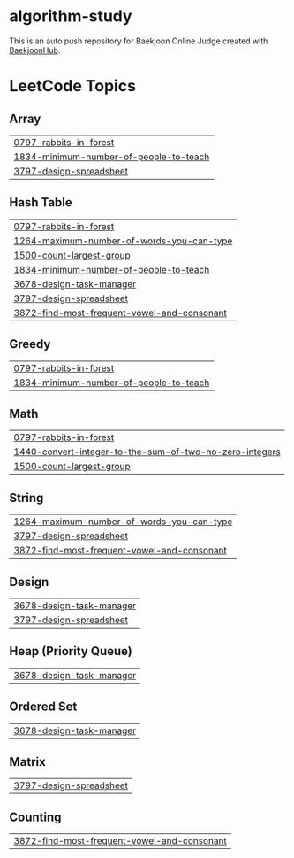 # algorithm-study
This is an auto push repository for Baekjoon Online Judge created with [BaekjoonHub](https://github.com/BaekjoonHub/BaekjoonHub).

<!---LeetCode Topics Start-->
# LeetCode Topics
## Array
|  |
| ------- |
| [0797-rabbits-in-forest](https://github.com/kim-na-ram/algorithm-study/tree/master/0797-rabbits-in-forest) |
| [1834-minimum-number-of-people-to-teach](https://github.com/kim-na-ram/algorithm-study/tree/master/1834-minimum-number-of-people-to-teach) |
| [3797-design-spreadsheet](https://github.com/kim-na-ram/algorithm-study/tree/master/3797-design-spreadsheet) |
## Hash Table
|  |
| ------- |
| [0797-rabbits-in-forest](https://github.com/kim-na-ram/algorithm-study/tree/master/0797-rabbits-in-forest) |
| [1264-maximum-number-of-words-you-can-type](https://github.com/kim-na-ram/algorithm-study/tree/master/1264-maximum-number-of-words-you-can-type) |
| [1500-count-largest-group](https://github.com/kim-na-ram/algorithm-study/tree/master/1500-count-largest-group) |
| [1834-minimum-number-of-people-to-teach](https://github.com/kim-na-ram/algorithm-study/tree/master/1834-minimum-number-of-people-to-teach) |
| [3678-design-task-manager](https://github.com/kim-na-ram/algorithm-study/tree/master/3678-design-task-manager) |
| [3797-design-spreadsheet](https://github.com/kim-na-ram/algorithm-study/tree/master/3797-design-spreadsheet) |
| [3872-find-most-frequent-vowel-and-consonant](https://github.com/kim-na-ram/algorithm-study/tree/master/3872-find-most-frequent-vowel-and-consonant) |
## Greedy
|  |
| ------- |
| [0797-rabbits-in-forest](https://github.com/kim-na-ram/algorithm-study/tree/master/0797-rabbits-in-forest) |
| [1834-minimum-number-of-people-to-teach](https://github.com/kim-na-ram/algorithm-study/tree/master/1834-minimum-number-of-people-to-teach) |
## Math
|  |
| ------- |
| [0797-rabbits-in-forest](https://github.com/kim-na-ram/algorithm-study/tree/master/0797-rabbits-in-forest) |
| [1440-convert-integer-to-the-sum-of-two-no-zero-integers](https://github.com/kim-na-ram/algorithm-study/tree/master/1440-convert-integer-to-the-sum-of-two-no-zero-integers) |
| [1500-count-largest-group](https://github.com/kim-na-ram/algorithm-study/tree/master/1500-count-largest-group) |
## String
|  |
| ------- |
| [1264-maximum-number-of-words-you-can-type](https://github.com/kim-na-ram/algorithm-study/tree/master/1264-maximum-number-of-words-you-can-type) |
| [3797-design-spreadsheet](https://github.com/kim-na-ram/algorithm-study/tree/master/3797-design-spreadsheet) |
| [3872-find-most-frequent-vowel-and-consonant](https://github.com/kim-na-ram/algorithm-study/tree/master/3872-find-most-frequent-vowel-and-consonant) |
## Design
|  |
| ------- |
| [3678-design-task-manager](https://github.com/kim-na-ram/algorithm-study/tree/master/3678-design-task-manager) |
| [3797-design-spreadsheet](https://github.com/kim-na-ram/algorithm-study/tree/master/3797-design-spreadsheet) |
## Heap (Priority Queue)
|  |
| ------- |
| [3678-design-task-manager](https://github.com/kim-na-ram/algorithm-study/tree/master/3678-design-task-manager) |
## Ordered Set
|  |
| ------- |
| [3678-design-task-manager](https://github.com/kim-na-ram/algorithm-study/tree/master/3678-design-task-manager) |
## Matrix
|  |
| ------- |
| [3797-design-spreadsheet](https://github.com/kim-na-ram/algorithm-study/tree/master/3797-design-spreadsheet) |
## Counting
|  |
| ------- |
| [3872-find-most-frequent-vowel-and-consonant](https://github.com/kim-na-ram/algorithm-study/tree/master/3872-find-most-frequent-vowel-and-consonant) |
<!---LeetCode Topics End-->